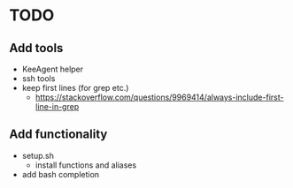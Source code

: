 # TODO

## Add tools

- KeeAgent helper
- ssh tools
- keep first lines (for grep etc.)
  - <https://stackoverflow.com/questions/9969414/always-include-first-line-in-grep>

## Add functionality

- setup.sh
  - install functions and aliases
- add bash completion
